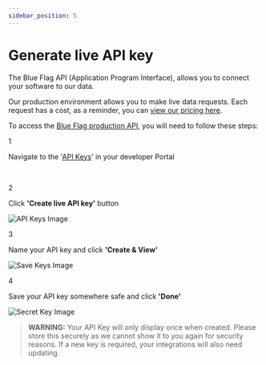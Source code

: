 ```yaml
---
sidebar_position: 5
---
```


# Generate live API key

The Blue Flag API (Application Program Interface), allows you to connect your software to our data.

Our production environment allows you to make live data requests. Each request has a cost, as a reminder, you can [view our pricing here](https://app.blueflag.com.au/billing/pricing).

To access the [Blue Flag production API](https://app.blueflag.com.au/dashboard), you will need to follow these steps:
 
<div className="list">
<span>1</span> 

Navigate to the '[API Keys](https://app.blueflag.com.au/api-keys)' in your developer Portal

<br/>

<span>2</span> 

Click **'Create live API key'** button

</div>


![API Keys Image](/img/getting-started/api-keys.png)


<div className="list">
<span>3</span> 

Name your API key and click **'Create & View'**

</div>

![Save Keys Image](/img/getting-started/save-key.png)

<div className="list">
<span>4</span> 

Save your API key somewhere safe and click **'Done'**

</div>

![Secret Key Image](/img/getting-started/secret-key.png)

> **WARNING:** Your API Key will only display once when created. Please store this securely as we cannot show it to you again for security reasons. If a new key is required, your integrations will also need updating.